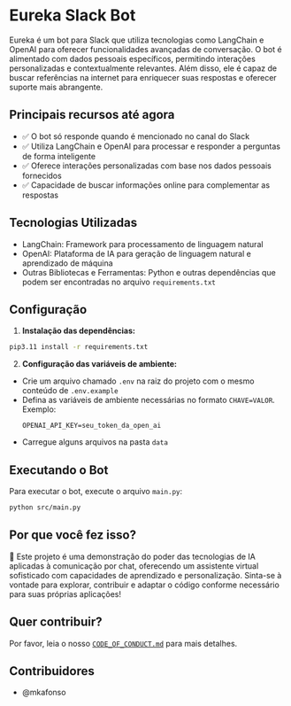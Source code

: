 # Eureka Slack Bot

Eureka é um bot para Slack que utiliza tecnologias como LangChain e OpenAI para oferecer funcionalidades avançadas de conversação. O bot é alimentado com dados pessoais específicos, permitindo interações personalizadas e contextualmente relevantes. Além disso, ele é capaz de buscar referências na internet para enriquecer suas respostas e oferecer suporte mais abrangente.

## Principais recursos até agora

- ✅ O bot só responde quando é mencionado no canal do Slack
- ✅ Utiliza LangChain e OpenAI para processar e responder a perguntas de forma inteligente
- ✅ Oferece interações personalizadas com base nos dados pessoais fornecidos
- ✅ Capacidade de buscar informações online para complementar as respostas

## Tecnologias Utilizadas

- LangChain: Framework para processamento de linguagem natural
- OpenAI: Plataforma de IA para geração de linguagem natural e aprendizado de máquina
- Outras Bibliotecas e Ferramentas: Python e outras dependências que podem ser encontradas no arquivo `requirements.txt`

## Configuração

1. **Instalação das dependências:**

```bash
pip3.11 install -r requirements.txt
```

2. **Configuração das variáveis de ambiente:**

- Crie um arquivo chamado `.env` na raiz do projeto com o mesmo conteúdo de `.env.example`
- Defina as variáveis de ambiente necessárias no formato `CHAVE=VALOR`.
  Exemplo:
  ```
  OPENAI_API_KEY=seu_token_da_open_ai
  ```
- Carregue alguns arquivos na pasta `data`

## Executando o Bot

Para executar o bot, execute o arquivo `main.py`:

```bash
python src/main.py
```

## Por que você fez isso?

🚨 Este projeto é uma demonstração do poder das tecnologias de IA aplicadas à comunicação por chat, oferecendo um assistente virtual sofisticado com capacidades de aprendizado e personalização. Sinta-se à vontade para explorar, contribuir e adaptar o código conforme necessário para suas próprias aplicações!

## Quer contribuir?

Por favor, leia o nosso [`CODE_OF_CONDUCT.md`](CODE_OF_CONDUCT.md) para mais detalhes.

## Contribuidores

- @mkafonso
